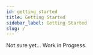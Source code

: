```yaml
---
id: getting_started
title: Getting Started
sidebar_label: Getting Started
slug: /
---
```


Not sure yet...  Work in Progress.